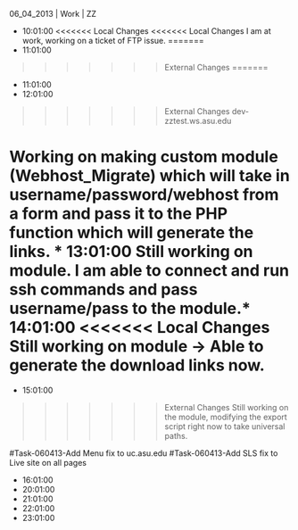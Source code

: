 06_04_2013 | Work | ZZ 
* 10:01:00
<<<<<<< Local Changes
<<<<<<< Local Changes
I am at work, working on a ticket of FTP issue.
=======
* 11:01:00
>>>>>>> External Changes
=======
* 11:01:00
* 12:01:00
>>>>>>> External Changes
dev-zztest.ws.asu.edu

Working on making custom module (Webhost_Migrate) which will take in username/password/webhost from a form and pass it to the PHP function which will generate the links. * 13:01:00
Still working on module.
I am able to connect and run ssh commands and pass username/pass to the module.* 14:01:00
<<<<<<< Local Changes
Still working on module -> Able to generate the download links now. 
=======
* 15:01:00
>>>>>>> External Changes
Still working on the module, modifying the export script right now to take universal paths. 

#Task-060413-Add Menu fix to uc.asu.edu 
#Task-060413-Add SLS fix to Live site on all pages
* 16:01:00
* 20:01:00
* 21:01:00
* 22:01:00
* 23:01:00
